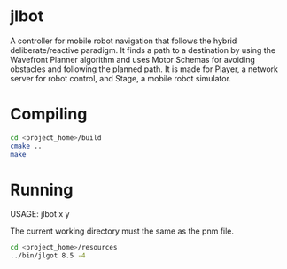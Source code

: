 # jlbot
A controller for mobile robot navigation that follows the hybrid deliberate/reactive paradigm. It finds a path to a destination by using the Wavefront Planner algorithm and uses Motor Schemas for avoiding obstacles and following the planned path. It is made for Player, a network server for robot control, and Stage, a mobile robot simulator.
# Compiling
```bash
cd <project_home>/build
cmake ..
make
```
# Running
USAGE: jlbot x y

The current working directory must the same as the pnm file.
```bash
cd <project_home>/resources
../bin/jlgot 8.5 -4
```

